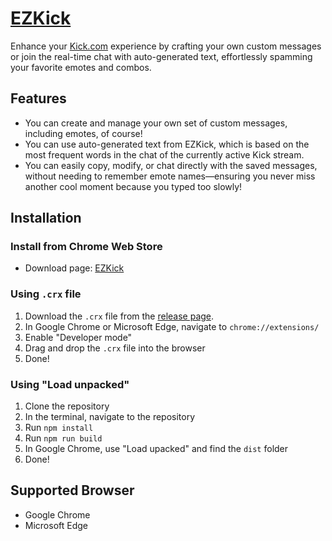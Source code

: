 # [EZKick](https://chromewebstore.google.com/detail/ezkick/dbhncdedoebbbldalofencaakcpkbkhm)

Enhance your [Kick.com](https://kick.com) experience by crafting your own custom messages or join the real-time chat with auto-generated text, effortlessly spamming your favorite emotes and combos.

## Features

-   You can create and manage your own set of custom messages, including emotes, of course!
-   You can use auto-generated text from EZKick, which is based on the most frequent words in the chat of the currently active Kick stream.
-   You can easily copy, modify, or chat directly with the saved messages, without needing to remember emote names—ensuring you never miss another cool moment because you typed too slowly!

## Installation

### Install from Chrome Web Store

-   Download page: [EZKick](https://chromewebstore.google.com/detail/ezkick/dbhncdedoebbbldalofencaakcpkbkhm)

### Using `.crx` file

1. Download the `.crx` file from the [release page](https://github.com/ShouShou92410/EZKick/releases).
2. In Google Chrome or Microsoft Edge, navigate to `chrome://extensions/`
3. Enable "Developer mode"
4. Drag and drop the `.crx` file into the browser
5. Done!

### Using "Load unpacked"

1. Clone the repository
2. In the terminal, navigate to the repository
3. Run `npm install`
4. Run `npm run build`
5. In Google Chrome, use "Load upacked" and find the `dist` folder
6. Done!

## Supported Browser

-   Google Chrome
-   Microsoft Edge
